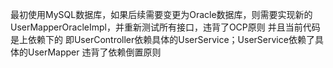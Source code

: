 最初使用MySQL数据库，如果后续需要变更为Oracle数据库，则需要实现新的UserMapperOracleImpl，并重新测试所有接口，违背了OCP原则 
并且当前代码是上依赖下的 即UserController依赖具体的UserService；UserService依赖了具体的UserMapper 违背了依赖倒置原则
